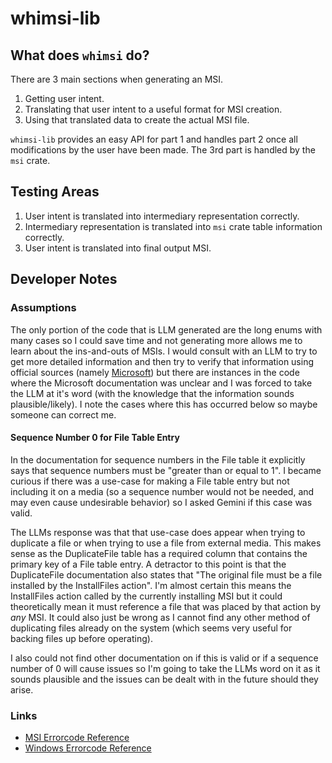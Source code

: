 # whimsi-lib

## What does `whimsi` do?

There are 3 main sections when generating an MSI.

1. Getting user intent.
2. Translating that user intent to a useful format for MSI creation.
3. Using that translated data to create the actual MSI file.

`whimsi-lib` provides an easy API for part 1 and handles part 2 once all
modifications by the user have been made. The 3rd part is handled by the `msi`
crate.


## Testing Areas

1. User intent is translated into intermediary representation correctly.
2. Intermediary representation is translated into `msi` crate table information correctly.
3. User intent is translated into final output MSI.

## Developer Notes

### Assumptions

The only portion of the code that is LLM generated are the long enums with many
cases so I could save time and not generating more allows me to learn about the
ins-and-outs of MSIs. I would consult with an LLM to try to get more detailed
information and then try to verify that information using official sources
(namely [Microsoft](https://learn.microsoft.com/en-us/windows/win32/msi)) but
there are instances in the code where the Microsoft documentation was unclear
and I was forced to take the LLM at it's word (with the knowledge that the
information sounds plausible/likely). I note the cases where this has occurred
below so maybe someone can correct me.

#### Sequence Number 0 for File Table Entry

In the documentation for sequence numbers in the File table it explicitly says
that sequence numbers must be "greater than or equal to 1". I became curious if
there was a use-case for making a File table entry but not including it on a
media (so a sequence number would not be needed, and may even cause undesirable
behavior) so I asked Gemini if this case was valid.

The LLMs response was that that use-case does appear when trying to duplicate a
file or when trying to use a file from external media. This makes sense as the
DuplicateFile table has a required column that contains the primary key of a
File table entry. A detractor to this point is that the DuplicateFile
documentation also states that "The original file must be a file installed by
the InstallFiles action". I'm almost certain this means the InstallFiles action
called by the currently installing MSI but it could theoretically mean it must
reference a file that was placed by that action by *any* MSI. It could also
just be wrong as I cannot find any other method of duplicating files already on
the system (which seems very useful for backing files up before operating).

I also could not find other documentation on if this is valid or if a sequence
number of 0 will cause issues so I'm going to take the LLMs word on it as it
sounds plausible and the issues can be dealt with in the future should they
arise.

### Links

- [MSI Errorcode Reference](https://learn.microsoft.com/en-us/windows/win32/msi/windows-installer-error-messages)
- [Windows Errorcode Reference](https://winprotocoldoc.z19.web.core.windows.net/MS-ERREF/%5bMS-ERREF%5d.pdf)
